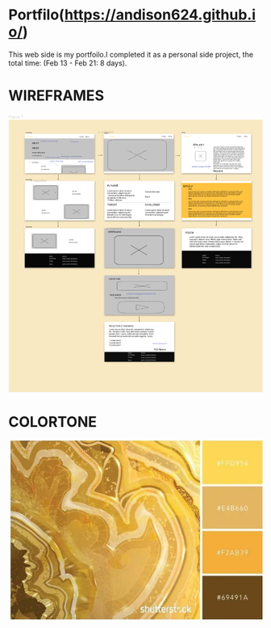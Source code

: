 # Portfilo(https://andison624.github.io/)

This web side is my portfoilo.I completed it as a personal side project, the total time: (Feb 13 - Feb 21: 8 days).

# WIREFRAMES

![image](https://github.com/Andison624/Andison624.github.io/blob/master/portfoilo/src/images/frameMap.png)

# COLORTONE

![image](https://github.com/Andison624/Andison624.github.io/blob/master/portfoilo/src/images/color.jpeg)
